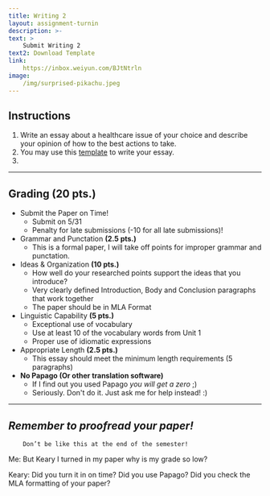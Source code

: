 ```yaml
---
title: Writing 2
layout: assignment-turnin
description: >-
text: >
    Submit Writing 2 
text2: Download Template
link: 
    https://inbox.weiyun.com/BJtNtrln
image: 
    /img/surprised-pikachu.jpeg
---
```

## Instructions
1. Write an essay about a healthcare issue of your choice and describe your opinion of how to the best actions to take.
2. You may use this [template](/docs/MLA_Essay_Template.docx) to write your essay.
3. 
---
## Grading (20 pts.)
- Submit the Paper on Time!
    - Submit on 5/31
    - Penalty for late submissions (-10  for all late submissions)!
- Grammar and Punctation **(2.5 pts.)**
    - This is a formal paper, I will take off points for improper grammar and punctation.
- Ideas & Organization **(10 pts.)**
    - How well do your researched points support the ideas that you introduce? 
    - Very clearly defined Introduction, Body and Conclusion paragraphs that work together
    - The paper should be in MLA Format 
- Linguistic Capability **(5 pts.)**
    - Exceptional use of vocabulary
    - Use at least 10 of the vocabulary words from Unit 1
    - Proper use of idiomatic expressions
- Appropriate Length **(2.5 pts.)**
    - This essay should meet the minimum length requirements (5 paragraphs)
- **No Papago (Or other translation software)** 
    - If I find out you used Papago *you will get a zero* ;)
    - Seriously. Don't do it. Just ask me for help instead! :)
---

## ***Remember to proofread your paper!***

        Don’t be like this at the end of the semester!

Me: But Keary I turned in my paper why is my grade so low?

Keary: Did you turn it in on time? Did you use Papago? Did you check the MLA formatting of your paper?
